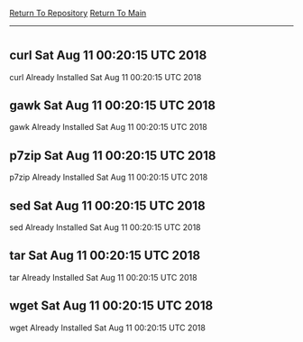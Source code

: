 [Return To Repository](https://github.com/deathbybandaid/piholeparser/)
[Return To Main](https://github.com/deathbybandaid/piholeparser/blob/master/RecentRunLogs/Mainlog.md)
____________________________________
# 
## curl Sat Aug 11 00:20:15 UTC 2018
curl Already Installed Sat Aug 11 00:20:15 UTC 2018
## gawk Sat Aug 11 00:20:15 UTC 2018
gawk Already Installed Sat Aug 11 00:20:15 UTC 2018
## p7zip Sat Aug 11 00:20:15 UTC 2018
p7zip Already Installed Sat Aug 11 00:20:15 UTC 2018
## sed Sat Aug 11 00:20:15 UTC 2018
sed Already Installed Sat Aug 11 00:20:15 UTC 2018
## tar Sat Aug 11 00:20:15 UTC 2018
tar Already Installed Sat Aug 11 00:20:15 UTC 2018
## wget Sat Aug 11 00:20:15 UTC 2018
wget Already Installed Sat Aug 11 00:20:15 UTC 2018
